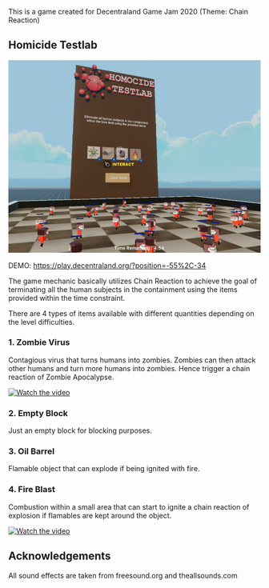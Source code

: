 This is a game created for Decentraland Game Jam 2020 (Theme: Chain Reaction)

## Homicide Testlab

![screenshot](https://github.com/tensaix2j/decentraland_cr/blob/master/screenshot/homocide_testlab_ss.png?raw=true)

DEMO:
https://play.decentraland.org/?position=-55%2C-34


The game mechanic basically utilizes Chain Reaction to achieve the goal of terminating all the human subjects in the containment using the items provided within the time constraint. 




There are 4 types of items available with different quantities depending on the level difficulties. 

### 1. Zombie Virus
Contagious virus that turns humans into zombies. Zombies can then attack other humans and turn more humans into zombies. Hence trigger a chain reaction of Zombie Apocalypse.


[![Watch the video](https://img.youtube.com/vi/xWOQzzo3ygQ/hqdefault.jpg)](https://www.youtube.com/watch?v=xWOQzzo3ygQ)

### 2. Empty Block
Just an empty block for blocking purposes.

### 3. Oil Barrel
Flamable object that can explode if being ignited with fire. 

### 4. Fire Blast
Combustion within a small area that can start to ignite a chain reaction of explosion if flamables are kept around the object.

[![Watch the video](https://img.youtube.com/vi/KUd1umtPviA/hqdefault.jpg)](https://www.youtube.com/watch?v=KUd1umtPviA)




## Acknowledgements
All sound effects are taken from freesound.org and theallsounds.com 
